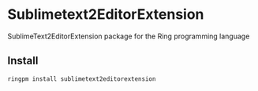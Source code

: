 # Sublimetext2EditorExtension

SublimeText2EditorExtension package for the Ring programming language

## Install 

	ringpm install sublimetext2editorextension
